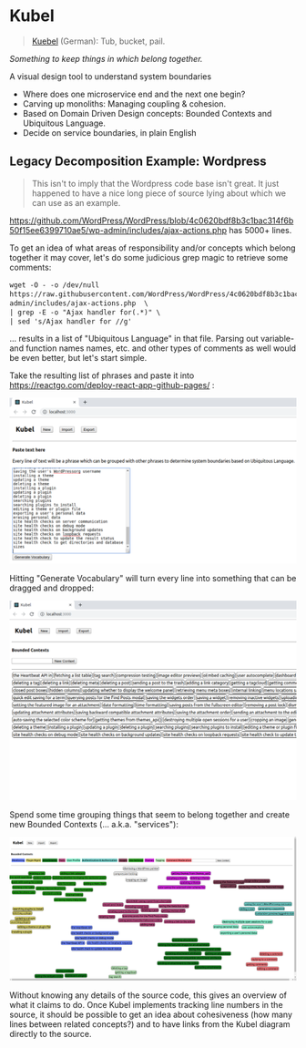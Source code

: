# Kubel

> [Kuebel](https://translate.google.com/#view=home&op=translate&sl=de&tl=en&text=Kuebel) (German): Tub, bucket, pail. 

_Something to keep things in which belong together._

A visual design tool to understand system boundaries

- Where does one microservice end and the next one begin?
- Carving up monoliths: Managing coupling & cohesion.
- Based on Domain Driven Design concepts: Bounded Contexts and Ubiquitous Language.
- Decide on service boundaries, in plain English

## Legacy Decomposition Example: Wordpress

> This isn't to imply that the Wordpress code base isn't great. It just happened to have a nice long piece of source lying about which we can use as an example.

https://github.com/WordPress/WordPress/blob/4c0620bdf8b3c1bac314f6b50f15ee6399710ae5/wp-admin/includes/ajax-actions.php has 5000+ lines.

To get an idea of what areas of responsibility and/or concepts which belong together it may cover, let's do some judicious grep magic to retrieve some comments:

```
wget -O - -o /dev/null  https://raw.githubusercontent.com/WordPress/WordPress/4c0620bdf8b3c1bac314f6b50f15ee6399710ae5/wp-admin/includes/ajax-actions.php  \
| grep -E -o "Ajax handler for(.*)" \
| sed 's/Ajax handler for //g'

```

... results in a list of "Ubiquitous Language" in that file. Parsing out variable- and function names names, etc. and other types of comments as well would be even better, but let's start simple.

Take the resulting list of phrases and paste it into https://reactgo.com/deploy-react-app-github-pages/ :

![Generate Vocabulary](pictures/generate-vocabulary-page.png "Generate Vocabulary")

Hitting "Generate Vocabulary" will turn every line into something that can be dragged and dropped:

![Unclassified Vocabulary](pictures/unclassified-vocabulary.png "Unclassified Vocabulary")

Spend some time grouping things that seem to belong together and create new Bounded Contexts (... a.k.a. "services"):

![Classified Vocabulary](pictures/classified-vocabulary.png "Classified Vocabulary")

Without knowing any details of the source code, this gives an overview of what it claims to do. Once Kubel implements tracking line numbers in the source, it should be possible to get an idea about cohesiveness (how many lines between related concepts?) and to have links from the Kubel diagram directly to the source.






